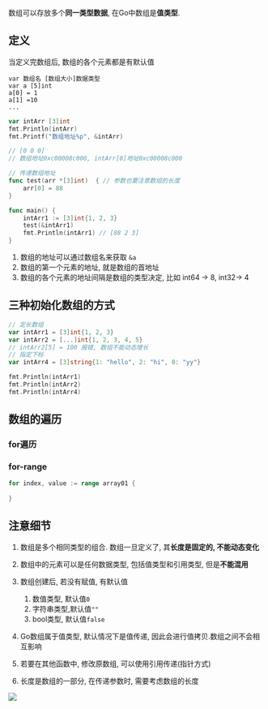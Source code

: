 数组可以存放多个**同一类型数据**, 在Go中数组是**值类型**.

## 定义

当定义完数组后, 数组的各个元素都是有默认值

```
var 数组名 [数组大小]数据类型
var a [5]int
a[0] = 1
a[1] =10
...
```

```go
var intArr [3]int
fmt.Println(intArr)
fmt.Printf("数组地址%p", &intArr)

// [0 0 0]
// 数组地址0xc00008c000, intArr[0]地址0xc00008c000
```
```go
// 传递数组地址
func test(arr *[3]int)  { // 参数也要注意数组的长度
	arr[0] = 88
}

func main() {
	intArr1 := [3]int{1, 2, 3}
	test(&intArr1)
	fmt.Println(intArr1) // [88 2 3]
}
```


1. 数组的地址可以通过数组名来获取 `&a`
2. 数组的第一个元素的地址, 就是数组的首地址
3. 数组的各个元素的地址间隔是数组的类型决定, 比如 int64 -> 8,  int32-> 4

## 三种初始化数组的方式

```go
// 定长数组
var intArr1 = [3]int{1, 2, 3}
var intArr2 = [...]int{1, 2, 3, 4, 5}
// intArr2[5] = 100 报错, 数组不能动态增长
// 指定下标
var intArr4 = [3]string{1: "hello", 2: "hi", 0: "yy"}

fmt.Println(intArr1)
fmt.Println(intArr2)
fmt.Println(intArr4)
```

## 数组的遍历

### for遍历

### for-range

```go
for index, value := range array01 {
  
}
```

## 注意细节

1. 数组是多个相同类型的组合. 数组一旦定义了, 其**长度是固定的, 不能动态变化**

2. 数组中的元素可以是任何数据类型, 包括值类型和引用类型, 但是**不能混用**
3. 数组创建后, 若没有赋值, 有默认值
   1. 数值类型, 默认值`0`
   2. 字符串类型,默认值`""`
   3. bool类型, 默认值`false`
4. Go数组属于值类型, 默认情况下是值传递, 因此会进行值拷贝.数组之间不会相互影响
5. 若要在其他函数中, 修改原数组, 可以使用引用传递(指针方式)
6. 长度是数组的一部分, 在传递参数时, 需要考虑数组的长度

![](https://youpaiyun.zongqilive.cn/image/20200226122207.png)

























